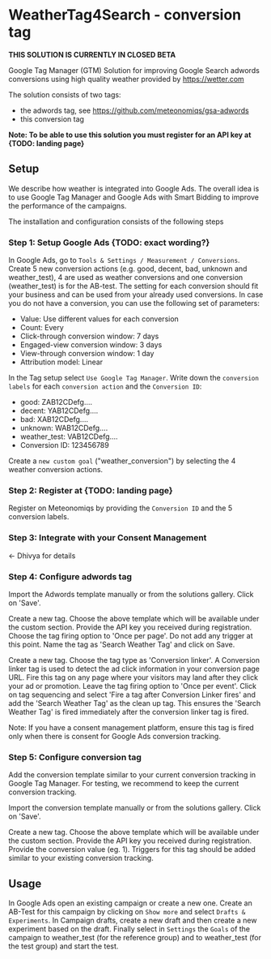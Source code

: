 # WeatherTag4Search - conversion tag

**THIS SOLUTION IS CURRENTLY IN CLOSED BETA**

Google Tag Manager (GTM) Solution for improving Google Search adwords conversions using high quality weather
provided by https://wetter.com

The solution consists of two tags:
* the adwords tag, see https://github.com/meteonomiqs/gsa-adwords
* this conversion tag

**Note: To be able to use this solution you must register for an API key at {TODO: landing page}**


## Setup

We describe how weather is integrated into Google Ads. The overall idea is to use Google Tag Manager and Google Ads with Smart Bidding to improve the performance of the campaigns.

The installation and configuration consists of the following steps

### Step 1: Setup Google Ads {TODO: exact wording?}
In Google Ads, go to `Tools & Settings / Measurement / Conversions`.
Create 5 new conversion actions (e.g. good, decent, bad, unknown and weather_test), 4 are used as weather conversions and one conversion (weather_test) is for the AB-test.
The setting for each conversion should fit your business and can be used from your already used conversions.
In case you do not have a conversion, you can use the following set of parameters:
- Value: Use different values for each conversion
- Count: Every
- Click-through conversion window: 7 days
- Engaged-view conversion window: 3 days
- View-through conversion window: 1 day
- Attribution model: Linear

In the Tag setup select `Use Google Tag Manager`. Write down the `conversion labels` for each `conversion action` and the `Conversion ID`:
- good: ZAB12CDefg....
- decent: YAB12CDefg....
- bad: XAB12CDefg....
- unknown: WAB12CDefg....
- weather_test: VAB12CDefg....
- Conversion ID: 123456789

Create a `new custom goal` ("weather_conversion") by selecting the 4 weather conversion actions.

### Step 2: Register at {TODO: landing page}
Register on Meteonomiqs by providing the `Conversion ID` and the 5 conversion labels.

### Step 3: Integrate with your Consent Management
<- Dhivya for details

### Step 4: Configure adwords tag

Import the Adwords template manually or from the solutions gallery. Click on 'Save'.



Create a new tag. Choose the above template which will be available under the custom section. Provide the API key you received during registration. Choose the tag firing option to 'Once per page'. Do not add any trigger at this point. Name the tag as 'Search Weather Tag' and click on Save.



Create a new tag. Choose the tag type as 'Conversion linker'. A Conversion linker tag is used to detect the ad click information in your conversion page URL. Fire this tag on any page where your visitors may land after they click your ad or promotion. Leave the tag firing option to 'Once per event'. Click on tag sequencing and select 'Fire a tag after Conversion Linker fires' and add the 'Search Weather Tag' as the clean up tag. This ensures the 'Search Weather Tag' is fired immediately after the conversion linker tag is fired.



Note: If you have a consent management platform, ensure this tag is fired only when there is consent for Google Ads conversion tracking.

### Step 5: Configure conversion tag

Add the conversion template similar to your current conversion tracking in Google Tag Manager. For testing, we recommend to keep the current conversion tracking.

Import the conversion template manually or from the solutions gallery. Click on 'Save'.



Create a new tag. Choose the above template which will be available under the custom section. Provide the API key you received during registration. Provide the conversion value (eg. 1). Triggers for this tag should be added similar to your existing conversion tracking. 


## Usage
In Google Ads open an existing campaign or create a new one.
Create an AB-Test for this campaign by clicking on `Show more` and select `Drafts & Experiments`.
In Campaign drafts, create a new draft and then create a new experiment based on the draft.
Finally select in `Settings` the `Goals` of the campaign to weather_test (for the reference group) and to weather_test (for the test group) and start the test.
